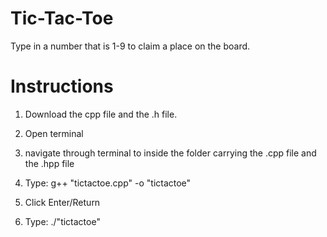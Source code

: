 # Tic-Tac-Toe
Type in a number that is 1-9 to claim a place on the board.

# Instructions

  1. Download the cpp file and the .h file.
  
  2. Open terminal
  
  3. navigate through terminal to inside the folder carrying the .cpp file and the .hpp file
  
  4. Type: g++ "tictactoe.cpp" -o "tictactoe"
  
  5. Click Enter/Return
  
  6. Type: ./"tictactoe"
